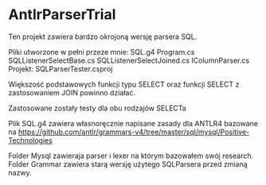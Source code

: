 # AntlrParserTrial
Ten projekt zawiera bardzo okrojoną wersję parsera SQL.

Pliki utworzone w pełni przeze mnie:
SQL.g4
Program.cs
SQLListenerSelectBase.cs
SQLListenerSelectJoined.cs
IColumnParser.cs
Projekt: SQLParserTester.csproj

Większość podstawowych funkcji typu SELECT oraz funkcji SELECT z zastosowaniem JOIN powinno działać.

Zastosowane zostały testy dla obu rodzajów SELECTa

Plik SQL.g4 zawiera własnoręcznie napisane zasady dla ANTLR4 bazowane na https://github.com/antlr/grammars-v4/tree/master/sql/mysql/Positive-Technologies

Folder Mysql zawieraja parser i lexer na którym bazowałem swój research.
Folder Grammar zawiera starą wersję użytego SQLParsera przed zmianą nazwy.
